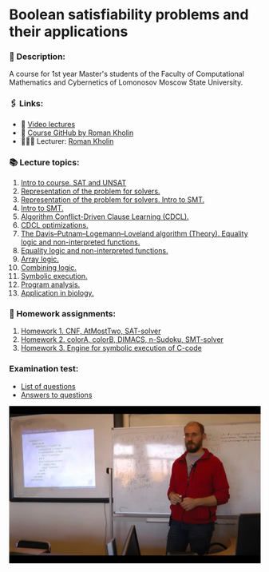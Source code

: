 # Boolean satisfiability problems and their applications

### 📝 Description:
A course for 1st year Master's students of the Faculty of Computational Mathematics and Cybernetics of Lomonosov Moscow State University.

### 🖇 Links:
* 🎥 [Video lectures](https://disk.yandex.ru/d/2O9UqG2zds1T6w)
* 🔗 [Course GitHub by Roman Kholin](https://github.com/RomanKholin94/Boolean-satisfiability-problem-and-application) 
* 👨🏼‍🏫 Lecturer: [Roman Kholin](https://istina.msu.ru/profile/romankholin94/)

### 📚 Lecture topics:
1. [Intro to course. SAT and UNSAT](https://github.com/Sharrish/boolean_satisfiability_problem_and_application/blob/main/lecture_presentations/lection01.pdf)
2. [Representation of the problem for solvers.](https://github.com/Sharrish/boolean_satisfiability_problem_and_application/blob/main/lecture_presentations/lection02.pdf)
3. [Representation of the problem for solvers. Intro to SMT.](https://github.com/Sharrish/boolean_satisfiability_problem_and_application/blob/main/lecture_presentations/lection03.pdf)
4. [Intro to SMT.](https://github.com/Sharrish/boolean_satisfiability_problem_and_application/blob/main/lecture_presentations/lection04.pdf)
5. [Algorithm Conflict-Driven Clause Learning (CDCL).](https://github.com/Sharrish/boolean_satisfiability_problem_and_application/blob/main/lecture_presentations/lection05.pdf)
6. [CDCL optimizations.](https://github.com/Sharrish/boolean_satisfiability_problem_and_application/blob/main/lecture_presentations/lection06.pdf)
7. [The Davis–Putnam–Logemann–Loveland algorithm (Theory). Equality logic and non-interpreted functions.](https://github.com/Sharrish/boolean_satisfiability_problem_and_application/blob/main/lecture_presentations/lection07.pdf)
8. [Equality logic and non-interpreted functions.](https://github.com/Sharrish/boolean_satisfiability_problem_and_application/blob/main/lecture_presentations/lection08.pdf)
9. [Array logic.](https://github.com/Sharrish/boolean_satisfiability_problem_and_application/blob/main/lecture_presentations/lection09.pdf)
10. [Combining logic.](https://github.com/Sharrish/boolean_satisfiability_problem_and_application/blob/main/lecture_presentations/lection10.pdf)
11. [Symbolic execution.](https://github.com/Sharrish/boolean_satisfiability_problem_and_application/blob/main/lecture_presentations/lection11.pdf)
12. [Program analysis.](https://github.com/Sharrish/boolean_satisfiability_problem_and_application/blob/main/lecture_presentations/lection12.pdf)
13. [Application in biology.](https://github.com/Sharrish/boolean_satisfiability_problem_and_application/blob/main/lecture_presentations/lection13.pdf)

### 🏡 Homework assignments:
1. [Homework 1. CNF, AtMostTwo, SAT-solver](https://github.com/Sharrish/boolean_satisfiability_problem_and_application/tree/main/hw1)
2. [Homework 2. colorA, colorB, DIMACS, n-Sudoku, SMT-solver](https://github.com/Sharrish/boolean_satisfiability_problem_and_application/tree/main/hw2)
3. [Homework 3. Engine for symbolic execution of C-code](https://github.com/Sharrish/boolean_satisfiability_problem_and_application/tree/main/hw3)

### Examination test:
* [List of questions](https://github.com/Sharrish/boolean_satisfiability_problem_and_application/blob/main/exam/exam_questions.pdf)
* [Answers to questions](https://github.com/Sharrish/boolean_satisfiability_problem_and_application/blob/main/exam/exam_answers.pdf)

![](lection_image.png)